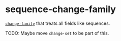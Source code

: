# sequence-change-family

[`change-family`](../../change-family/README.md) that treats all fields like sequences.

TODO: Maybe move `change-set` to be part of this.
